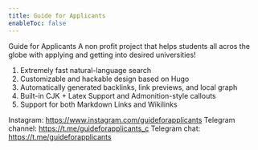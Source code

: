 ```yaml
---
title: Guide for Applicants
enableToc: false
---
```


Guide for Applicants
A non profit project that helps students all acros the globe with applying and getting into desired universities!

1. Extremely fast natural-language search
2. Customizable and hackable design based on Hugo
3. Automatically generated backlinks, link previews, and local graph
4. Built-in CJK + Latex Support and Admonition-style callouts
5. Support for both Markdown Links and Wikilinks

Instagram: https://www.instagram.com/guideforapplicants
Telegram channel: https://t.me/guideforapplicants_c
Telegram chat: https://t.me/guideforapplicants

